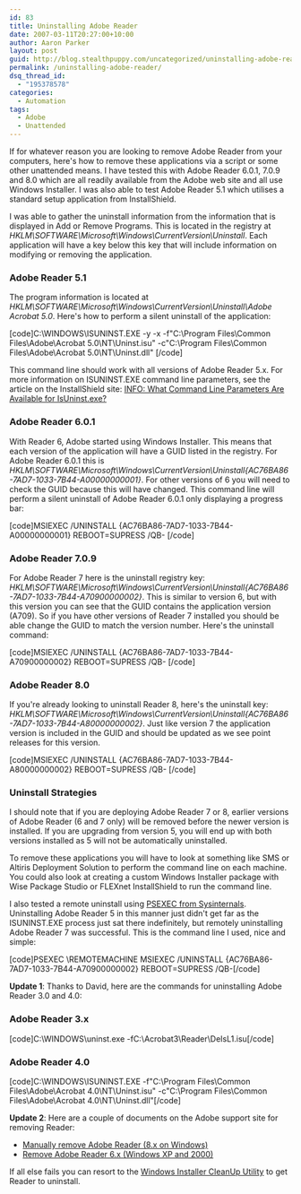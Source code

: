 ```yaml
---
id: 83
title: Uninstalling Adobe Reader
date: 2007-03-11T20:27:00+10:00
author: Aaron Parker
layout: post
guid: http://blog.stealthpuppy.com/uncategorized/uninstalling-adobe-reader
permalink: /uninstalling-adobe-reader/
dsq_thread_id:
  - "195378578"
categories:
  - Automation
tags:
  - Adobe
  - Unattended
---
```

If for whatever reason you are looking to remove Adobe Reader from your computers, here's how to remove these applications via a script or some other unattended means. I have tested this with Adobe Reader 6.0.1, 7.0.9 and 8.0 which are all readily available from the Adobe web site and all use Windows Installer. I was also able to test Adobe Reader 5.1 which utilises a standard setup application from InstallShield.

I was able to gather the uninstall information from the information that is displayed in Add or Remove Programs. This is located in the registry at _HKLM\SOFTWARE\Microsoft\Windows\CurrentVersion\Uninstall_. Each application will have a key below this key that will include information on modifying or removing the application.

### Adobe Reader 5.1

The program information is located at _HKLM\SOFTWARE\Microsoft\Windows\CurrentVersion\Uninstall\Adobe Acrobat 5.0_. Here's how to perform a silent uninstall of the application:

[code]C:\WINDOWS\ISUNINST.EXE -y -x -f"C:\Program Files\Common Files\Adobe\Acrobat 5.0\NT\Uninst.isu" -c"C:\Program Files\Common Files\Adobe\Acrobat 5.0\NT\Uninst.dll" [/code]

This command line should work with all versions of Adobe Reader 5.x. For more information on ISUNINST.EXE command line parameters, see the article on the InstallShield site: [INFO: What Command Line Parameters Are Available for IsUninst.exe?](http://support.installshield.com/kb/view.asp?articleid=q100021)

### Adobe Reader 6.0.1

With Reader 6, Adobe started using Windows Installer. This means that each version of the application will have a GUID listed in the registry. For Adobe Reader 6.0.1 this is _HKLM\SOFTWARE\Microsoft\Windows\CurrentVersion\Uninstall\{AC76BA86-7AD7-1033-7B44-A00000000001}_. For other versions of 6 you will need to check the GUID because this will have changed. This command line will perform a silent uninstall of Adobe Reader 6.0.1 only displaying a progress bar:

[code]MSIEXEC /UNINSTALL {AC76BA86-7AD7-1033-7B44-A00000000001} REBOOT=SUPRESS /QB- [/code]

### Adobe Reader 7.0.9

For Adobe Reader 7 here is the uninstall registry key: _HKLM\SOFTWARE\Microsoft\Windows\CurrentVersion\Uninstall\{AC76BA86-7AD7-1033-7B44-A70900000002}_. This is similar to version 6, but with this version you can see that the GUID contains the application version (A709). So if you have other versions of Reader 7 installed you should be able change the GUID to match the version number. Here's the uninstall command:

[code]MSIEXEC /UNINSTALL {AC76BA86-7AD7-1033-7B44-A70900000002} REBOOT=SUPRESS /QB- [/code]

### Adobe Reader 8.0

If you're already looking to uninstall Reader 8, here's the uninstall key: _HKLM\SOFTWARE\Microsoft\Windows\CurrentVersion\Uninstall\{AC76BA86-7AD7-1033-7B44-A80000000002}_. Just like version 7 the application version is included in the GUID and should be updated as we see point releases for this version.

[code]MSIEXEC /UNINSTALL {AC76BA86-7AD7-1033-7B44-A80000000002} REBOOT=SUPRESS /QB- [/code]

### Uninstall Strategies

I should note that if you are deploying Adobe Reader 7 or 8, earlier versions of Adobe Reader (6 and 7 only) will be removed before the newer version is installed. If you are upgrading from version 5, you will end up with both versions installed as 5 will not be automatically uninstalled.

To remove these applications you will have to look at something like SMS or Altiris Deployment Solution to perform the command line on each machine. You could also look at creating a custom Windows Installer package with Wise Package Studio or FLEXnet InstallShield to run the command line.

I also tested a remote uninstall using [PSEXEC from Sysinternals](http://www.microsoft.com/technet/sysinternals/ProcessesAndThreads/PsExec.mspx). Uninstalling Adobe Reader 5 in this manner just didn't get far as the ISUNINST.EXE process just sat there indefinitely, but remotely uninstalling Adobe Reader 7 was successful. This is the command line I used, nice and simple:

[code]PSEXEC \\REMOTEMACHINE MSIEXEC /UNINSTALL {AC76BA86-7AD7-1033-7B44-A70900000002} REBOOT=SUPRESS /QB-[/code]

**Update 1**: Thanks to David, here are the commands for uninstalling Adobe Reader 3.0 and 4.0:

### Adobe Reader 3.x

[code]C:\WINDOWS\uninst.exe -fC:\Acrobat3\Reader\DeIsL1.isu[/code]

### Adobe Reader 4.0

[code]C:\WINDOWS\ISUNINST.EXE -f"C:\Program Files\Common Files\Adobe\Acrobat 4.0\NT\Uninst.isu" -c"C:\Program Files\Common Files\Adobe\Acrobat 4.0\NT\Uninst.dll"[/code]

**Update 2**: Here are a couple of documents on the Adobe support site for removing Reader:

  * [Manually remove Adobe Reader (8.x on Windows)](http://kb.adobe.com/selfservice/viewContent.do?externalId=kb400769)
  * [Remove Adobe Reader 6.x (Windows XP and 2000)](http://kb.adobe.com/selfservice/viewContent.do?externalId=327675)

<div>
  If all else fails you can resort to the <a href="http://support.microsoft.com/kb/290301">Windows Installer CleanUp Utility</a> to get Reader to uninstall.
</div>
